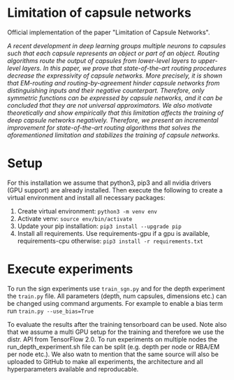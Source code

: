 # Limitation of capsule networks
Official implementation of the paper "Limitation of Capsule Networks".

*A recent development in deep learning groups multiple neurons to capsules such that each capsule represents an object or part of an object. Routing algorithms route the output of capsules from lower-level layers to upper-level layers. In this paper, we prove that state-of-the-art routing procedures decrease the expressivity of capsule networks. More precisely, it is shown that EM-routing and routing-by-agreement hinder capsule networks from distinguishing inputs and their negative counterpart. Therefore, only symmetric functions can be expressed by capsule networks, and it can be concluded that they are not universal approximators. We also motivate theoretically and show empirically that this limitation affects the training of deep capsule networks negatively. Therefore, we present an incremental improvement for state-of-the-art routing algorithms that solves the aforementioned limitation and stabilizes the training of capsule networks.*


# Setup
For this installation we assume that python3, pip3 and all nvidia drivers
(GPU support) are already installed. Then execute the following
to create a virtual environment and install all necessary packages:

1. Create virtual environment: ```python3 -m venv env```
2. Activate venv: ```source env/bin/activate```
3. Update your pip installation: ```pip3 install --upgrade pip```
4. Install all requirements. Use requirements-gpu if a gpu is available, requirements-cpu otherwise: ```pip3 install -r requirements.txt```


# Execute experiments
To run the sign experiments use ```train_sgn.py``` and for the depth 
experiment the ```train.py``` file. All parameters (depth, num capsules, 
dimensions etc.) can be changed using command arguments. For example to 
enable a bias term run ```train.py --use_bias=True```

To evaluate the results after the training tensorboard can be used.
Note also that we assume a multi GPU setup for the training and therefore we use the 
distr. API from TensorFlow 2.0. To run experiments on multiple nodes the run_depth_experiment.sh
file can be split (e.g. depth per node or RBA/EM per node etc.). 
We also watn to mention that the same source will also be uploaded 
to GitHub to make all experiments, the architecture and all hyperparameters available and
reproducable.